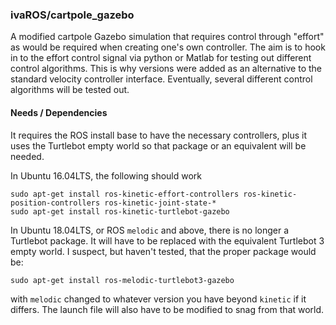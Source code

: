 ### ivaROS/cartpole_gazebo ###

A modified cartpole Gazebo simulation that requires control through "effort" as would be required
when creating one's own controller.  The aim is to hook in to the effort control signal via
python or Matlab for testing out different control algorithms.  This is why versions were added
as an alternative to the standard velocity controller interface. 
Eventually, several different control algorithms will be tested out.

#### Needs / Dependencies

It requires the ROS install base to have the necessary controllers, plus it uses the Turtlebot empty world so that package or an equivalent will be needed.

In Ubuntu 16.04LTS, the following should work
```
sudo apt-get install ros-kinetic-effort-controllers ros-kinetic-position-controllers ros-kinetic-joint-state-*
sudo apt-get install ros-kinetic-turtlebot-gazebo
```

In Ubuntu 18.04LTS, or ROS ``melodic`` and above, there is no longer a Turtlebot package.  It will have to be replaced with the equivalent Turtlebot 3 empty world.  I suspect, but haven't tested, that the proper package would be:
```
sudo apt-get install ros-melodic-turtlebot3-gazebo
```
with ``melodic`` changed to whatever version you have beyond ``kinetic`` if it differs.  The launch file will also have to be modified to snag from that world.
